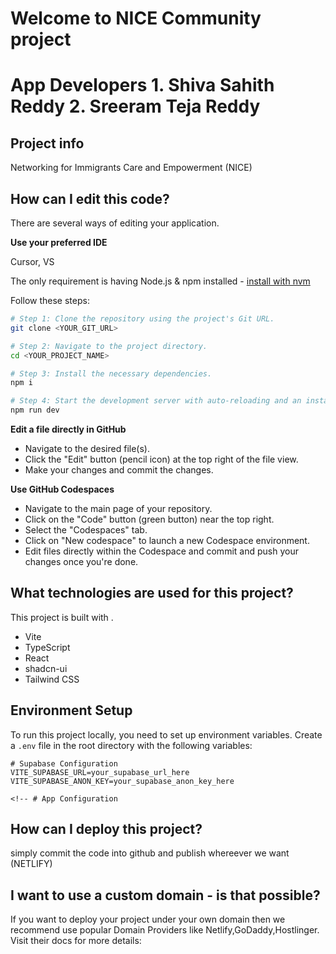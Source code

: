 # Welcome to NICE Community project
# App Developers 1. Shiva Sahith Reddy  2. Sreeram Teja Reddy

## Project info
Networking for Immigrants Care and Empowerment (NICE)

## How can I edit this code?

There are several ways of editing your application.

**Use your preferred IDE**

Cursor, VS

The only requirement is having Node.js & npm installed - [install with nvm](https://github.com/nvm-sh/nvm#installing-and-updating)

Follow these steps:

```sh
# Step 1: Clone the repository using the project's Git URL.
git clone <YOUR_GIT_URL>

# Step 2: Navigate to the project directory.
cd <YOUR_PROJECT_NAME>

# Step 3: Install the necessary dependencies.
npm i

# Step 4: Start the development server with auto-reloading and an instant preview.
npm run dev
```

**Edit a file directly in GitHub**

- Navigate to the desired file(s).
- Click the "Edit" button (pencil icon) at the top right of the file view.
- Make your changes and commit the changes.

**Use GitHub Codespaces**

- Navigate to the main page of your repository.
- Click on the "Code" button (green button) near the top right.
- Select the "Codespaces" tab.
- Click on "New codespace" to launch a new Codespace environment.
- Edit files directly within the Codespace and commit and push your changes once you're done.

## What technologies are used for this project?

This project is built with .

- Vite
- TypeScript
- React
- shadcn-ui
- Tailwind CSS

## Environment Setup

To run this project locally, you need to set up environment variables. Create a `.env` file in the root directory with the following variables:

```env
# Supabase Configuration
VITE_SUPABASE_URL=your_supabase_url_here
VITE_SUPABASE_ANON_KEY=your_supabase_anon_key_here

<!-- # App Configuration

```

## How can I deploy this project?
simply commit the code into github and publish whereever we want (NETLIFY)

## I want to use a custom domain - is that possible?
If you want to deploy your project under your own domain then we recommend use popular Domain Providers like
Netlify,GoDaddy,Hostlinger. Visit their docs for more details: 
